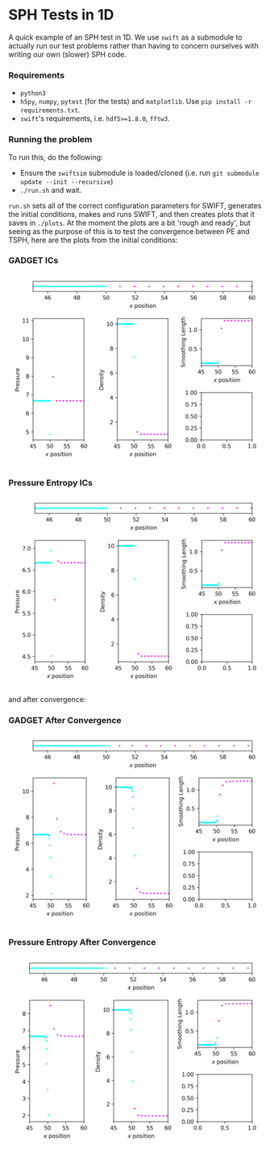 SPH Tests in 1D
===============

A quick example of an SPH test in 1D. We use `swift` as a submodule to
actually run our test problems rather than  having to concern ourselves with
writing our own (slower) SPH code.

### Requirements

+ `python3`
+ `h5py`, `numpy`, `pytest` (for the tests) and `matplotlib`. Use 
   `pip install -r requirements.txt`.
+ `swift`'s requirements, i.e. `hdf5>=1.8.0`, `fftw3`.

### Running the problem

To run this, do the following:

+ Ensure the `swiftsim` submodule is loaded/cloned
  (i.e. run `git submodule update --init --recursive`)
+ `./run.sh` and wait.

`run.sh` sets all of the correct configuration parameters for SWIFT, generates
the initial conditions, makes and runs SWIFT, and then creates plots that it
saves in `./plots`. At the moment the plots are a bit 'rough and ready', but
seeing as the purpose of this is to test the convergence between PE and TSPH,
here are the plots from the initial conditions:

### GADGET ICs
![Gadget Initial Conditions Plot](static/gadget_0000.png)
### Pressure Entropy ICs
![PE Initial Conditions Plot](static/pe_0000.png)

and after convergence:

### GADGET After Convergence
![Gadget Converged Plot](static/gadget_0100.png)
### Pressure Entropy After Convergence
![PE Converged Plot](static/pe_0100.png)
